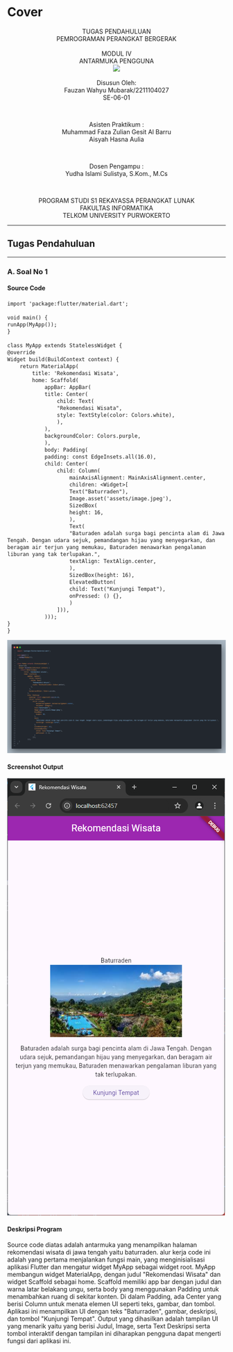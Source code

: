 # Cover 
<div align="center">
TUGAS PENDAHULUAN <br>
PEMROGRAMAN PERANGKAT BERGERAK <br>
<br>
MODUL IV <br>
ANTARMUKA PENGGUNA <br>

<img src="https://lac.telkomuniversity.ac.id/wp-content/uploads/2021/01/cropped-1200px-Telkom_University_Logo.svg-270x270.png" width="250px">

<br>

Disusun Oleh: <br>
Fauzan Wahyu Mubarak/2211104027 <br>
SE-06-01 <br>

<br>

Asisten Praktikum : <br>
Muhammad Faza Zulian Gesit Al Barru <br>
Aisyah Hasna Aulia <br>

<br>

Dosen Pengampu : <br>
Yudha Islami Sulistya, S.Kom., M.Cs <br>

<br>

PROGRAM STUDI S1 REKAYASSA PERANGKAT LUNAK <br>
FAKULTAS INFORMATIKA <br> 
TELKOM UNIVERSITY PURWOKERTO <br>

</div>

---
## Tugas Pendahuluan
---

### A. Soal No 1 <br>

#### Source Code <br>

    import 'package:flutter/material.dart';

    void main() {
    runApp(MyApp());
    }

    class MyApp extends StatelessWidget {
    @override
    Widget build(BuildContext context) {
        return MaterialApp(
            title: 'Rekomendasi Wisata',
            home: Scaffold(
                appBar: AppBar(
                title: Center(
                    child: Text(
                    "Rekomendasi Wisata",
                    style: TextStyle(color: Colors.white),
                    ),
                ),
                backgroundColor: Colors.purple,
                ),
                body: Padding(
                padding: const EdgeInsets.all(16.0),
                child: Center(
                    child: Column(
                        mainAxisAlignment: MainAxisAlignment.center,
                        children: <Widget>[
                        Text("Baturraden"),
                        Image.asset('assets/image.jpeg'),
                        SizedBox(
                        height: 16,
                        ),
                        Text(
                        "Baturaden adalah surga bagi pencinta alam di Jawa Tengah. Dengan udara sejuk, pemandangan hijau yang menyegarkan, dan beragam air terjun yang memukau, Baturaden menawarkan pengalaman liburan yang tak terlupakan.",
                        textAlign: TextAlign.center,
                        ),
                        SizedBox(height: 16),
                        ElevatedButton(
                        child: Text("Kunjungi Tempat"),
                        onPressed: () {},
                        )
                    ])),
                )));
    }
    }


![TP_SC_SS](/04_Antarmuka_Pengguna/img/TP_SC.png)
    <br>

#### Screenshot Output<br>

![TP_SC_SS](/04_Antarmuka_Pengguna/img/TP_Output.png)
    <br>

#### Deskripsi Program <br>

Source code diatas adalah antarmuka yang menampilkan halaman rekomendasi wisata di jawa tengah yaitu baturraden. alur kerja code ini adalah yang pertama menjalankan fungsi main, yang menginisialisasi aplikasi Flutter dan mengatur widget MyApp sebagai widget root. MyApp membangun widget MaterialApp, dengan judul "Rekomendasi Wisata" dan widget Scaffold sebagai home. Scaffold memiliki app bar dengan judul dan warna latar belakang ungu, serta body yang menggunakan Padding untuk menambahkan ruang di sekitar konten. Di dalam Padding, ada Center yang berisi Column untuk menata elemen UI seperti teks, gambar, dan tombol. Aplikasi ini menampilkan UI dengan teks "Baturraden", gambar, deskripsi, dan tombol "Kunjungi Tempat". Output yang dihasilkan adalah tampilan UI yang menarik yaitu yang berisi Judul, Image, serta Text Deskripsi serta tombol interaktif dengan tampilan ini diharapkan pengguna dapat mengerti fungsi dari aplikasi ini.



